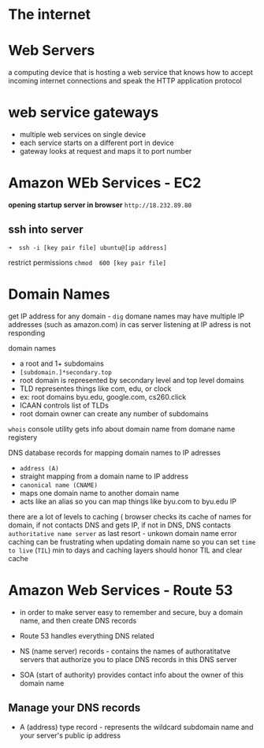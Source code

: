 # The internet
# Web Servers
a computing device that is hosting a web service that knows how to accept incoming internet connections and speak the HTTP application protocol
# web service gateways
* multiple web services on single device
* each service starts on a different port in device
* gateway looks at request and maps it to port number

# Amazon WEb Services - EC2

**opening startup server in browser**
`http://18.232.89.80`

## ssh into server
`➜  ssh -i [key pair file] ubuntu@[ip address]`

restrict permissions
 `chmod  600 [key pair file]`

# Domain Names
get IP address for any domain - `dig`
domane names may have multiple IP addresses (such as amazon.com)  in cas server listening at IP adress is not responding

domain names 
* a root and 1+ subdomains
 * `[subdomain.]*secondary.top`
 * root domain is represented by secondary level and top level domains
 * TLD representes things like com, edu, or clock
* ex: root domains byu.edu, google.com, cs260.click
* ICAAN controls list of TLDs
* root domain owner can create any number of subdomains

`whois` console utility gets info about domain name from domane name registery

DNS database records for mapping domain names to IP adresses
* `address (A)`
*   straight mapping from a domain  name to IP address
* `canonical name (CNAME)`
*   maps one domain name to another domain name
*   acts like an alias so you can map things like byu.com to byu.edu IP

there are a lot of levels to caching
( browser checks its cache of names for domain, if not contacts DNS and gets IP, if not in DNS, DNS contacts `authoritative name server` as last resort - unkown domain name error
caching can be frustrating when updating domain name
so you can set `time to live` (`TIL`) min to days and caching layers should honor TIL and clear cache

# Amazon Web Services - Route 53
* in order to make server easy to remember and secure, buy a domain name, and then create DNS records

* Route 53 handles everything DNS related
* NS (name server) records - contains the names of authoratitatve servers that authorize you to place DNS records in this DNS server
* SOA (start of authority) provides contact info about the owner of this domain name

## Manage your DNS records
* A (address) type record - represents the wildcard subdomain name and your server's public ip address
  
